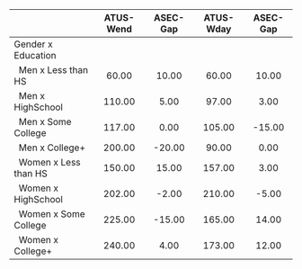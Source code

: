 
|                      |    ATUS-Wend |     ASEC-Gap |    ATUS-Wday |     ASEC-Gap |
| -------------------- | :----------: | :----------: | :----------: | :----------: |
| Gender x Education   |              |              |              |              |
| &nbsp;&nbsp;Men x Less than HS |        60.00 |        10.00 |        60.00 |        10.00 |
| &nbsp;&nbsp;Men x HighSchool |       110.00 |         5.00 |        97.00 |         3.00 |
| &nbsp;&nbsp;Men x Some College |       117.00 |         0.00 |       105.00 |       -15.00 |
| &nbsp;&nbsp;Men x College+ |       200.00 |       -20.00 |        90.00 |         0.00 |
| &nbsp;&nbsp;Women x Less than HS |       150.00 |        15.00 |       157.00 |         3.00 |
| &nbsp;&nbsp;Women x HighSchool |       202.00 |        -2.00 |       210.00 |        -5.00 |
| &nbsp;&nbsp;Women x Some College |       225.00 |       -15.00 |       165.00 |        14.00 |
| &nbsp;&nbsp;Women x College+ |       240.00 |         4.00 |       173.00 |        12.00 |

